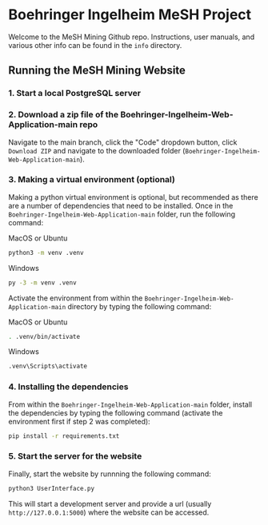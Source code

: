 # Boehringer Ingelheim MeSH Project

Welcome to the MeSH Mining Github repo. Instructions, user manuals, and various other info can be found in the `info` directory.

## Running the MeSH Mining Website

### 1. Start a local PostgreSQL server

### 2. Download a zip file of the Boehringer-Ingelheim-Web-Application-main repo

Navigate to the main branch, click the "Code" dropdown button, click `Download ZIP` and navigate to the downloaded folder (`Boehringer-Ingelheim-Web-Application-main`).

### 3. Making a virtual environment (optional)

Making a python virtual environment is optional, but recommended as there are a number of dependencies that need to be installed. Once in the `Boehringer-Ingelheim-Web-Application-main` folder, run the following command:

MacOS or Ubuntu
```sh
python3 -m venv .venv
```

Windows
```sh
py -3 -m venv .venv
```

Activate the environment from within the `Boehringer-Ingelheim-Web-Application-main` directory by typing the following command:

MacOS or Ubuntu
```sh
. .venv/bin/activate
```
Windows
```sh
.venv\Scripts\activate
```

### 4. Installing the dependencies

From within the `Boehringer-Ingelheim-Web-Application-main` folder, install the dependencies by typing the following command (activate the environment first if step 2 was completed):
```sh
pip install -r requirements.txt
```

### 5. Start the server for the website

Finally, start the website by runnning the following command:
```sh
python3 UserInterface.py
```

This will start a development server and provide a url (usually `http://127.0.0.1:5000`) where the website can be accessed.

